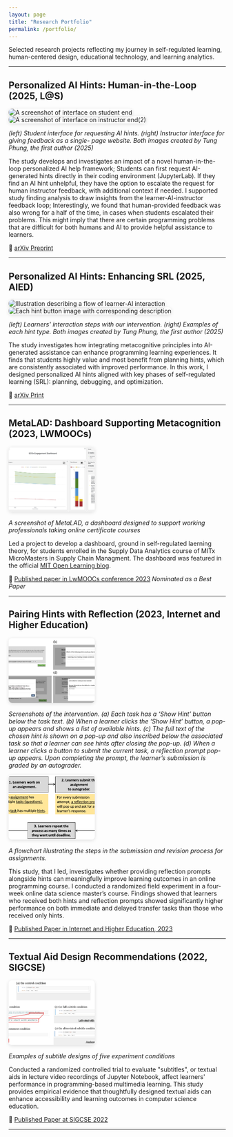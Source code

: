 ```yaml
---
layout: page
title: "Research Portfolio"
permalink: /portfolio/
---
```


<style>
	.portfolio-image {
	  width: 200px;
	  height: 150px;
	  object-fit: cover;
	  border-radius: 8px;
	  transition: box-shadow 0.3s;
	  cursor: pointer;
	  box-shadow: 0 2px 8px rgba(0,0,0,0.12);
	  position: relative;
	  z-index: 1;
	}

	/* Add an overlay image style for enlarged view */
	.portfolio-image.enlarge {
	  position: fixed;
	  top: 50%;
	  left: 50%;
	  width: 600px;
	  height: auto;
	  transform: translate(-50%, -50%);
	  z-index: 1000;
	  box-shadow: 0 12px 32px rgba(0,0,0,0.30);
	  background: white;
	  border-radius: 20px;
	}

</style>
<script>
document.addEventListener('DOMContentLoaded', function() {
  document.querySelectorAll('.portfolio-image').forEach(function(img) {
    img.addEventListener('mouseenter', function() {
      this.classList.add('enlarge');
    });
    img.addEventListener('mouseleave', function() {
      this.classList.remove('enlarge');
    });
  });
});
</script>



<p class="research-portfolio-intro">
  Selected research projects reflecting my journey in self-regulated learning, human-centered design, educational technology, and learning analytics.
</p>


---

## Personalized AI Hints: Human-in-the-Loop (2025, L@S)


<div class="portfolio-images">
  <img src="/images/loop_interface.png" alt="A screenshot of interface on student end" class="portfolio-image">
  <img src="/images/loop_interface2.png" alt="A screenshot of interface on instructor end(2)" class="portfolio-image">
</div>

*(left) Student interface for requesting AI hints. (right) Instructor interface for giving feedback as a single-
page website. Both images created by Tung Phung, the first author (2025)*

The study develops and investigates an impact of a novel human-in-the-loop personalized AI help framework; Students can first request AI-generated hints directly in their coding environment (JupyterLab). If they find an AI hint unhelpful, they have the option to escalate the request for human instructor feedback, with additional context if needed. I supported study finding analysis to draw insights from the learner-AI-instructor feedback loop; Interestingly, we found that human-provided feedback was also wrong for a half of the time, in cases when students escalated their problems. This might imply that there are certain programming problems that are difficult for both humans and AI to provide helpful assistance to learners. 

📰 [arXiv Preprint](https://arxiv.org/pdf/2510.14457.pdf)

---


## Personalized AI Hints: Enhancing SRL (2025, AIED)

<div class="portfolio-images">
  <img src="/images/plan_interaction.png" alt="Illustration describing a flow of learner-AI interaction" class="portfolio-image">
  <img src="/images/plan_illustration_hint_types.png" alt="Each hint button image with corresponding description" class="portfolio-image">
</div>

*(left) Learners' interaction steps with our intervention. (right) Examples of each hint type. Both images created by Tung Phung, the first author (2025)*

The study investigates how integrating metacognitive principles into AI-generated assistance can enhance programming learning experiences. It finds that students highly value and most benefit from planning hints, which are consistently associated with improved performance. In this work, I designed personalized AI hints aligned with key phases of self-regulated learning (SRL): planning, debugging, and optimization. 

📰 [arXiv Print](https://arxiv.org/pdf/2509.03171)

---

## MetaLAD: Dashboard Supporting Metacognition (2023, LWMOOCs)


<img src="/images/research/dashboard_screenshot.png" alt="Screenshots of subtitle designs of each experiment condition" class="portfolio-image">

*A screenshot of MetaLAD, a dashboard designed to support working professionals taking online certificate courses*

Led a project to develop a dashboard, ground in self-regulated laerning theory, for students enrolled in the Supply Data Analytics course of MITx MicroMasters in Supply Chain Managment. The dashboard was featured in the official [MIT Open Learning blog](https://medium.com/open-learning/new-dashboard-supports-online-learners-self-regulated-learning-and-performance-86ca4c0d0d8e).

📰 [Published paper in LwMOOCs conference 2023](https://heeryung.github.io/assets/files/heeryung-lwmoocs23.pdf) *Nominated as a Best Paper*

---

## Pairing Hints with Reflection (2023, Internet and Higher Education)

<img src="/images/research/dls_process.png" alt="Four screenshots of the intervention showing how learners' interactions with the intervention were." class="portfolio-image">

*Screenshots of the intervention. (a) Each task has a ‘Show Hint’ button below the task text. (b) When a learner clicks the ‘Show Hint’ button, a pop-up appears and shows a list of available hints. (c) The full text of the chosen hint is shown on a pop-up and also inscribed below the associated task so that a learner can see hints after closing the pop-up. (d) When a learner clicks a button to submit the current task, a reflection prompt pop-up appears. Upon completing the prompt, the learner’s submission is graded by an autograder.*

<img src="/images/research/dls_flowchart.png" alt="Four screenshots of the intervention showing how learners' interactions with the intervention were." class="portfolio-image">

*A flowchart illustrating the steps in the submission and revision process for assignments.*


This study, that I led, investigates whether providing reflection prompts alongside hints can meaningfully improve learning outcomes in an online programming course. I conducted a randomized field experiment in a four-week online data science master’s course. Findings showed that learners who received both hints and reflection prompts showed significantly higher performance on both immediate and delayed transfer tasks than those who received only hints.

📰 [Published Paper in Internet and Higher Education, 2023](https://heeryung.github.io/assets/files/heeryung-the-internet-and-higher-education-hint-jovanovic.pdf)

---

## Textual Aid Design Recommendations (2022, SIGCSE)

<img src="/images/research/subtitle_screenshot.png" alt="Screenshots of subtitle designs of each experiment condition" class="portfolio-image">

*Examples of subtitle designs of five experiment conditions*

Conducted a randomized controlled trial to evaluate "subtitles", or textual aids in lecture video recordings of Jupyter Notebook, affect learners' performance in programming-based multimedia learning. This study provides empirical evidence that thoughtfully designed textual aids can enhance accessibility and learning outcomes in computer science education.

📰 [Published Paper at SIGCSE 2022](https://dl.acm.org/doi/abs/10.1145/3478431.3499290)

---
